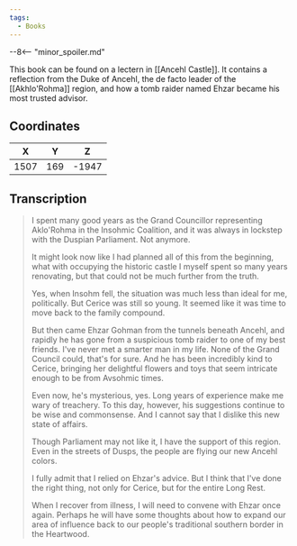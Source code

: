 ```yaml
---
tags:
  - Books
---
```


--8<-- "minor_spoiler.md"

This book can be found on a lectern in [[Ancehl Castle]]. It contains a reflection from the Duke of Ancehl, the de facto leader of the [[Akhlo'Rohma]] region, and how a tomb raider named Ehzar became his most trusted advisor.

## Coordinates
| **X** | **Y** | **Z** |
| :---: | :---: | :---: |
| 1507  |  169  | -1947 |

## Transcription
> I spent many good years as the Grand Councillor representing Aklo'Rohma in the Insohmic Coalition, and it was always in lockstep with the Duspian Parliament. Not anymore.
>
> It might look now like I had planned all of this from the beginning, what with occupying the historic castle I myself spent so many years renovating, but that could not be much further from the truth.
>
> Yes, when Insohm fell, the situation was much less than ideal for me, politically. But Cerice was still so young. It seemed like it was time to move back to the family compound.
>
> But then came Ehzar Gohman from the tunnels beneath Ancehl, and rapidly he has gone from a suspicious tomb raider to one of my best friends. I've never met a smarter man in my life. None of the Grand Council could, that's for sure. And he has been incredibly kind to Cerice, bringing her delightful flowers and toys that seem intricate enough to be from Avsohmic times.
>
> Even now, he's mysterious, yes. Long years of experience make me wary of treachery. To this day, however, his suggestions continue to be wise and commonsense. And I cannot say that I dislike this new state of affairs.
>
> Though Parliament may not like it, I have the support of this region. Even in the streets of Dusps, the people are flying our new Ancehl colors.
>
> I fully admit that I relied on Ehzar's advice. But I think that I've done the right thing, not only for Cerice, but for the entire Long Rest.
>
> When I recover from illness, I will need to convene with Ehzar once again. Perhaps he will have some thoughts about how to expand our area of influence back to our people's traditional southern border in the Heartwood.

